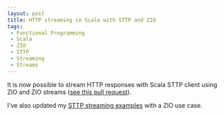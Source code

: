 ```yaml
---
layout: post
title: HTTP streaming in Scala with STTP and ZIO
tags:
 - Functional Programming
 - Scala
 - ZIO
 - STTP
 - Streaming
 - Streams
---
```



It is now possible to stream HTTP responses with Scala STTP client using ZIO and ZIO streams ([see this pull request](https://github.com/softwaremill/sttp/pull/204)).

I've also updated my [STTP streaming examples](https://github.com/loicdescotte/scalaIO-streaming-examples) with a ZIO use case.
